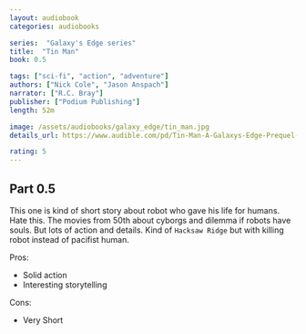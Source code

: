 ```yaml
---
layout: audiobook
categories: audiobooks

series:  "Galaxy's Edge series"
title:  "Tin Man"
book: 0.5

tags: ["sci-fi", "action", "adventure"]
authors: ["Nick Cole", "Jason Anspach"]
narrator: ["R.C. Bray"]
publisher: ["Podium Publishing"]
length: 52m

image: /assets/audiobooks/galaxy_edge/tin_man.jpg
details_url: https://www.audible.com/pd/Tin-Man-A-Galaxys-Edge-Prequel-Audiobook/1774242834

rating: 5 
---
```


## Part 0.5 

This one is kind of short story about robot who gave his life for humans. 
Hate this. The movies from 50th about cyborgs and dilemma if robots have souls.
But lots of action and details. 
Kind of `Hacksaw Ridge` but with killing robot instead of pacifist human.

Pros:

* Solid action
* Interesting storytelling

Cons:

* Very Short